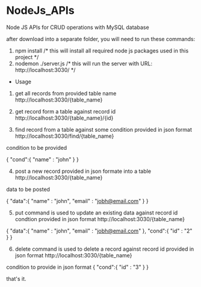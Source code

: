 # NodeJs_APIs
Node JS APIs for CRUD operations with MySQL database

after download into a separate folder, you will need to run these commands:
1. npm install  /* this will install all required node js packages used in this project */
2. nodemon ./server.js   /* this will run the server with URL:   http://localhost:3030/     */

- Usage

1. get all records from provided table name
http://localhost:3030/{table_name}   

2. get record form a table against record id
http://localhost:3030/{table_name}/{id}

3. find record from a table against some condition provided in json format
http://localhost:3030/find/{table_name}

condition to be provided

{
"cond":{
       "name" : "john"
       }
}

4. post a new record provided in json formate into a table
http://localhost:3030/{table_name}

data to be posted

{
"data":{
       "name" : "john",
       "email" : "jobh@email.com"
       }
}

5. put command is used to update an existing data against record id condtion provided in json format
http://localhost:3030/{table_name}

{
"data":{
       "name" : "john",
       "email" : "jobh@email.com"
       },
 "cond":{
       "id" : "2"
       }
}

6. delete command is used to delete a record against record id provided in json format
http://localhost:3030/{table_name}

condition to provide in json format
{
"cond":{
       "id" : "3"
       }
}

that's it.
